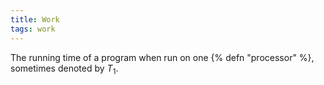 ```yaml
---
title: Work
tags: work
---
```

The running time of a program when run on one {% defn "processor" %},
sometimes denoted by $T_1$.